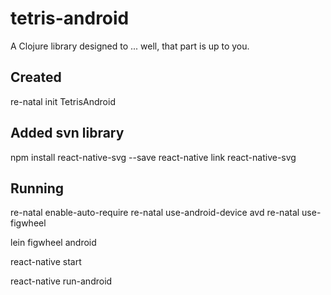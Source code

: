 # tetris-android

A Clojure library designed to ... well, that part is up to you.

## Created

re-natal init TetrisAndroid

## Added svn library

npm install react-native-svg --save
react-native link react-native-svg

## Running

re-natal enable-auto-require
re-natal use-android-device avd
re-natal use-figwheel

lein figwheel android

react-native start

react-native run-android

